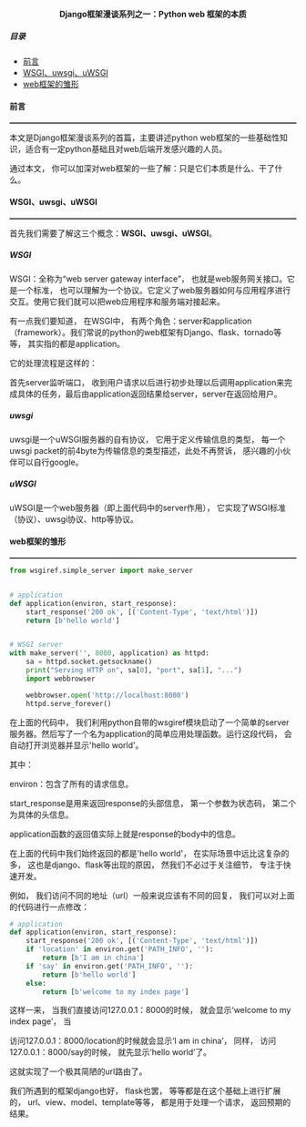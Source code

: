 #### <center>Django框架漫谈系列之一：Python web 框架的本质</center>

##### 目录

- [前言](#前言)
- [WSGI、uwsgi、uWSGI](#WSGI、uwsgi、uWSGI)
- [web框架的雏形](#web框架的雏形)



#### 前言

<hr style="height:1px;border:none;border-top:1px solid #555555;" />

本文是Django框架漫谈系列的首篇，主要讲述python web框架的一些基础性知识，适合有一定python基础且对web后端开发感兴趣的人员。

通过本文， 你可以加深对web框架的一些了解：只是它们本质是什么、干了什么。







#### WSGI、uwsgi、uWSGI

<hr style="height:1px;border:none;border-top:1px solid #555555;" />

首先我们需要了解这三个概念：**WSGI、uwsgi、uWSGI**。



##### WSGI

WSGI：全称为“web server gateway interface”， 也就是web服务网关接口。它是一个标准， 也可以理解为一个协议。它定义了web服务器如何与应用程序进行交互。使用它我们就可以把web应用程序和服务端对接起来。

有一点我们要知道， 在WSGI中， 有两个角色：server和application（framework）。我们常说的python的web框架有Django、flask、tornado等等， 其实指的都是application。

它的处理流程是这样的：

首先server监听端口， 收到用户请求以后进行初步处理以后调用application来完成具体的任务，最后由application返回结果给server，server在返回给用户。

##### uwsgi

uwsgi是一个uWSGI服务器的自有协议， 它用于定义传输信息的类型， 每一个uwsgi packet的前4byte为传输信息的类型描述，此处不再赘诉， 感兴趣的小伙伴可以自行google。



##### uWSGI

uWSGI是一个web服务器（即上面代码中的server作用）， 它实现了WSGI标准（协议）、uwsgi协议、http等协议。





#### web框架的雏形

<hr style="height:1px;border:none;border-top:1px solid #555555;" />

```python
from wsgiref.simple_server import make_server


# application
def application(environ, start_response):
    start_response('200 ok', [('Content-Type', 'text/html')])
    return [b'hello world']


# WSGI server
with make_server('', 8080, application) as httpd:
    sa = httpd.socket.getsockname()
    print("Serving HTTP on", sa[0], "port", sa[1], "...")
    import webbrowser

    webbrowser.open('http://localhost:8080')
    httpd.serve_forever()
```

在上面的代码中， 我们利用python自带的wsgiref模块启动了一个简单的server服务器。然后写了一个名为application的简单应用处理函数。运行这段代码， 会自动打开浏览器并显示'hello world'。

其中：

environ：包含了所有的请求信息。

start_response是用来返回response的头部信息， 第一个参数为状态码， 第二个为具体的头信息。

application函数的返回值实际上就是response的body中的信息。

在上面的代码中我们始终返回的都是'hello world'， 在实际场景中远比这复杂的多， 这也是django、flask等出现的原因， 然我们不必过于关注细节， 专注于快速开发。

例如， 我们访问不同的地址（url）一般来说应该有不同的回复， 我们可以对上面的代码进行一点修改：

```python
# application
def application(environ, start_response):
    start_response('200 ok', [('Content-Type', 'text/html')])
    if 'location' in environ.get('PATH_INFO', ''):
        return [b'I am in china']
    if 'say' in environ.get('PATH_INFO', ''):
        return [b'hello world']
    else:
        return [b'welcome to my index page']
```

这样一来， 当我们直接访问127.0.0.1：8000的时候， 就会显示‘welcome to my index page’， 当

访问127.0.0.1：8000/location的时候就会显示‘I am in china’， 同样， 访问127.0.0.1：8000/say的时候， 就先显示‘hello world’了。

这就实现了一个极其简陋的url路由了。

我们所遇到的框架django也好， flask也罢， 等等都是在这个基础上进行扩展的， url、view、model、template等等， 都是用于处理一个请求， 返回预期的结果。

